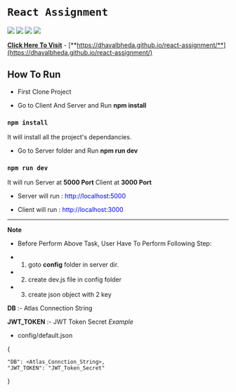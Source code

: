 # `React Assignment`
![](https://img.shields.io/badge/Node.js-v12.17.0-green)
![](https://img.shields.io/badge/express-v4.17.1-red)
![](https://img.shields.io/badge/React-v16.13.1-blue)
![](https://img.shields.io/badge/Mongoose-v5.10.7-brightgreen)




[**Click Here To Visit**](https://dhavalbheda.github.io/react-assignment/) - [**https://dhavalbheda.github.io/react-assignment/**](https://dhavalbheda.github.io/react-assignment/)


## How To Run

* First Clone Project
  
* Go to Client And Server and Run **npm install**

### `npm install`
It will install all the project's dependancies.

* Go to Server folder and Run **npm run dev**

### `npm run dev`

It will run Server at **5000 Port** Client at **3000 Port**

* Server will run : <span style='color:blue'>http://localhost:5000</span>

* Client will run : <span style='color:blue'>http://localhost:3000</span>



***
**Note**
* Before Perform Above Task,  User Have To Perform Following Step:

* 1. goto **config** folder in server dir.
* 2. create dev.js file in config folder
* 3. create json object with 2 key

**DB** :- Atlas Connection String

**JWT_TOKEN** :- JWT Token Secret
*Example*

* config/default.json 

{
    
    "DB": <Atlas_Connction_String>,
    "JWT_TOKEN": "JWT_Token_Secret"    
}